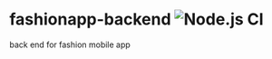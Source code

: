 # fashionapp-backend ![Node.js CI](https://github.com/enaannan/fashionapp-backend/workflows/Node.js%20CI/badge.svg)
back end for fashion mobile app
